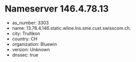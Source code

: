 # Nameserver 146.4.78.13

* as_number: 3303
* name: 13.78.4.146.static.wline.lns.sme.cust.swisscom.ch.
* city: Trullikon
* country: CH
* organization: Bluewin
* version: Unknown
* dnssec: true
